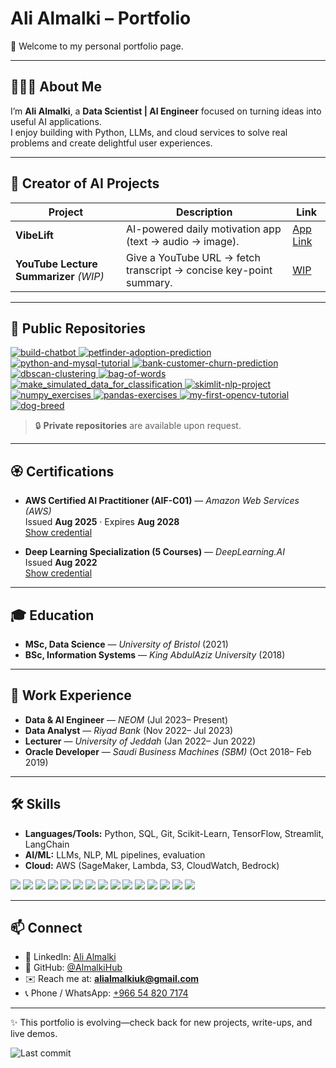 # Ali Almalki – Portfolio

👋 Welcome to my personal portfolio page.  

---

## 👨🏻‍💻 About Me
I’m **Ali Almalki**, a **Data Scientist | AI Engineer** focused on turning ideas into useful AI applications.  
I enjoy building with Python, LLMs, and cloud services to solve real problems and create delightful user experiences.

---

##  🤖 Creator of AI Projects

| Project | Description | Link |
|---|---|---|
| **VibeLift** | AI-powered daily motivation app (text → audio → image). | [App Link](https://vibelift.streamlit.app/) |
| **YouTube Lecture Summarizer** *(WIP)* | Give a YouTube URL → fetch transcript → concise key-point summary. | [WIP](WIP) |

---

## 📂 Public Repositories

<div align="left">

  <a href="https://github.com/AlmalkiHub/build-chatbot">
    <img src="https://github-readme-stats.vercel.app/api/pin/?username=AlmalkiHub&repo=build-chatbot&show_owner=true" alt="build-chatbot" />
  </a>
  <a href="https://github.com/AlmalkiHub/petfinder-adoption-prediction">
    <img src="https://github-readme-stats.vercel.app/api/pin/?username=AlmalkiHub&repo=petfinder-adoption-prediction&show_owner=true" alt="petfinder-adoption-prediction" />
  </a>

  <a href="https://github.com/AlmalkiHub/python-and-mysql-tutorial">
    <img src="https://github-readme-stats.vercel.app/api/pin/?username=AlmalkiHub&repo=python-and-mysql-tutorial&show_owner=true" alt="python-and-mysql-tutorial" />
  </a>
  <a href="https://github.com/AlmalkiHub/bank-customer-churn-prediction">
    <img src="https://github-readme-stats.vercel.app/api/pin/?username=AlmalkiHub&repo=bank-customer-churn-prediction&show_owner=true" alt="bank-customer-churn-prediction" />
  </a>

  <a href="https://github.com/AlmalkiHub/dbscan-clustering">
    <img src="https://github-readme-stats.vercel.app/api/pin/?username=AlmalkiHub&repo=dbscan-clustering&show_owner=true" alt="dbscan-clustering" />
  </a>
  <a href="https://github.com/AlmalkiHub/bag-of-words">
    <img src="https://github-readme-stats.vercel.app/api/pin/?username=AlmalkiHub&repo=bag-of-words&show_owner=true" alt="bag-of-words" />
  </a>

  <a href="https://github.com/AlmalkiHub/make_simulated_data_for_classification">
    <img src="https://github-readme-stats.vercel.app/api/pin/?username=AlmalkiHub&repo=make_simulated_data_for_classification&show_owner=true" alt="make_simulated_data_for_classification" />
  </a>
  <a href="https://github.com/AlmalkiHub/skimlit-nlp-project">
    <img src="https://github-readme-stats.vercel.app/api/pin/?username=AlmalkiHub&repo=skimlit-nlp-project&show_owner=true" alt="skimlit-nlp-project" />
  </a>

  <a href="https://github.com/AlmalkiHub/numpy_exercises">
    <img src="https://github-readme-stats.vercel.app/api/pin/?username=AlmalkiHub&repo=numpy_exercises&show_owner=true" alt="numpy_exercises" />
  </a>
  <a href="https://github.com/AlmalkiHub/pandas-exercises">
    <img src="https://github-readme-stats.vercel.app/api/pin/?username=AlmalkiHub&repo=pandas-exercises&show_owner=true" alt="pandas-exercises" />
  </a>

  <a href="https://github.com/AlmalkiHub/my-first-opencv-tutorial">
    <img src="https://github-readme-stats.vercel.app/api/pin/?username=AlmalkiHub&repo=my-first-opencv-tutorial&show_owner=true" alt="my-first-opencv-tutorial" />
  </a>
  <a href="https://github.com/AlmalkiHub/dog-breed">
    <img src="https://github-readme-stats.vercel.app/api/pin/?username=AlmalkiHub&repo=dog-breed&show_owner=true" alt="dog-breed" />
  </a>

</div>

> 🔒 **Private repositories** are available upon request.

---

## 🏵️ Certifications

- **AWS Certified AI Practitioner (AIF-C01)** — *Amazon Web Services (AWS)*  
  Issued **Aug 2025** · Expires **Aug 2028**  
  [Show credential](https://www.credly.com/badges/bd79bc79-6b37-436e-b91b-73e749ed40a1/linked_in_profile)

- **Deep Learning Specialization (5 Courses)** — *DeepLearning.AI*  
  Issued **Aug 2022**  
  [Show credential](https://www.coursera.org/account/accomplishments/specialization/certificate/W6U9M8REBKBX)


---

## 🎓 Education
- **MSc, Data Science** — *University of Bristol* (2021)
- **BSc, Information Systems** — *King AbdulAziz University* (2018)

---

## 💼 Work Experience
- **Data & AI Engineer** — *NEOM* (Jul 2023– Present)  
- **Data Analyst** — *Riyad Bank* (Nov 2022– Jul 2023)  
- **Lecturer** — *University of Jeddah* (Jan 2022– Jun 2022)
- **Oracle Developer** — *Saudi Business Machines (SBM)* (Oct 2018– Feb 2019)

---

## 🛠️ Skills
- **Languages/Tools:** Python, SQL, Git, Scikit-Learn, TensorFlow, Streamlit, LangChain  
- **AI/ML:** LLMs, NLP, ML pipelines, evaluation  
- **Cloud:** AWS (SageMaker, Lambda, S3, CloudWatch, Bedrock)  
<p align="left">
  <img src="https://img.shields.io/badge/Python-3776AB?logo=python&logoColor=white&style=for-the-badge" />
  <img src="https://img.shields.io/badge/TensorFlow-FF6F00?logo=tensorflow&logoColor=white&style=for-the-badge" />
  <img src="https://img.shields.io/badge/scikit--learn-F7931E?logo=scikitlearn&logoColor=white&style=for-the-badge" />
  <img src="https://img.shields.io/badge/Pandas-150458?logo=pandas&logoColor=white&style=for-the-badge" />
  <img src="https://img.shields.io/badge/NumPy-013243?logo=numpy&logoColor=white&style=for-the-badge" />
  <img src="https://img.shields.io/badge/Matplotlib-11557C?logo=matplotlib&logoColor=white&style=for-the-badge" />
  <img src="https://img.shields.io/badge/SQL-336791?logo=postgresql&logoColor=white&style=for-the-badge" />
  <img src="https://img.shields.io/badge/AWS-232F3E?logo=amazon-aws&logoColor=white&style=for-the-badge" />
  <img src="https://img.shields.io/badge/HTML5-E34F26?logo=html5&logoColor=white&style=for-the-badge" />
  <img src="https://img.shields.io/badge/CSS3-1572B6?logo=css3&logoColor=white&style=for-the-badge" />
  <img src="https://img.shields.io/badge/Git-F05032?logo=git&logoColor=white&style=for-the-badge" />
  <img src="https://img.shields.io/badge/GitHub-181717?logo=github&logoColor=white&style=for-the-badge" />
  <img src="https://img.shields.io/badge/Markdown-000000?logo=markdown&logoColor=white&style=for-the-badge" />
  <img src="https://img.shields.io/badge/VS%20Code-007ACC?logo=visual-studio-code&logoColor=white&style=for-the-badge" />
  <img src="https://img.shields.io/badge/Jupyter-FA0F00?logo=jupyter&logoColor=white&style=for-the-badge" />
</p>


---

## 📫 Connect
- 💼 LinkedIn: [Ali Almalki](https://www.linkedin.com/in/ali-malki/)  
- 🐙 GitHub: [@AlmalkiHub](https://github.com/AlmalkiHub)  
- ✉️ Reach me at: **alialmalkiuk@gmail.com**
- 📞 Phone / WhatsApp: [+966 54 820 7174](tel:+966548207174)

---

✨ This portfolio is evolving—check back for new projects, write-ups, and live demos.

![Last commit](https://img.shields.io/github/last-commit/AlmalkiHub/portfolio?label=Last%20updated)
